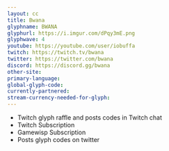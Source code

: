```yaml
---
layout: cc
title: Bwana
glyphname: BWANA
glyphurl: https://i.imgur.com/dPqy3mE.png
glyphwave: 4
youtube: https://youtube.com/user/iobuffa
twitch: https://twitch.tv/bwana
twitter: https://twitter.com/bwana
discord: https://discord.gg/bwana
other-site: 
primary-language: 
global-glyph-code: 
currently-partnered: 
stream-currency-needed-for-glyph: 
---
```

* Twitch glyph raffle and posts codes in Twitch chat
* Twitch Subscription
* Gamewisp Subscription
* Posts glyph codes on twitter
